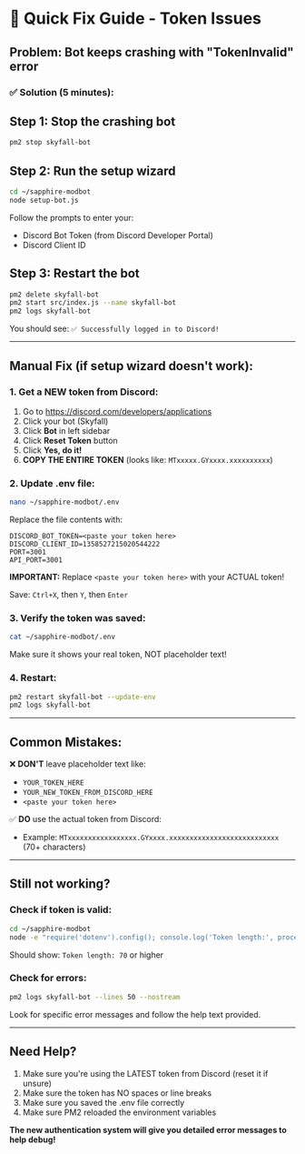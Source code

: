# 🚀 Quick Fix Guide - Token Issues

## Problem: Bot keeps crashing with "TokenInvalid" error

### ✅ Solution (5 minutes):

## Step 1: Stop the crashing bot
```bash
pm2 stop skyfall-bot
```

## Step 2: Run the setup wizard
```bash
cd ~/sapphire-modbot
node setup-bot.js
```

Follow the prompts to enter your:
- Discord Bot Token (from Discord Developer Portal)
- Discord Client ID

## Step 3: Restart the bot
```bash
pm2 delete skyfall-bot
pm2 start src/index.js --name skyfall-bot
pm2 logs skyfall-bot
```

You should see: `✅ Successfully logged in to Discord!`

---

## Manual Fix (if setup wizard doesn't work):

### 1. Get a NEW token from Discord:
1. Go to https://discord.com/developers/applications
2. Click your bot (Skyfall)
3. Click **Bot** in left sidebar
4. Click **Reset Token** button
5. Click **Yes, do it!**
6. **COPY THE ENTIRE TOKEN** (looks like: `MTxxxxx.GYxxxx.xxxxxxxxxx`)

### 2. Update .env file:
```bash
nano ~/sapphire-modbot/.env
```

Replace the file contents with:
```env
DISCORD_BOT_TOKEN=<paste your token here>
DISCORD_CLIENT_ID=1358527215020544222
PORT=3001
API_PORT=3001
```

**IMPORTANT:** Replace `<paste your token here>` with your ACTUAL token!

Save: `Ctrl+X`, then `Y`, then `Enter`

### 3. Verify the token was saved:
```bash
cat ~/sapphire-modbot/.env
```

Make sure it shows your real token, NOT placeholder text!

### 4. Restart:
```bash
pm2 restart skyfall-bot --update-env
pm2 logs skyfall-bot
```

---

## Common Mistakes:

❌ **DON'T** leave placeholder text like:
- `YOUR_TOKEN_HERE`
- `YOUR_NEW_TOKEN_FROM_DISCORD_HERE`
- `<paste your token here>`

✅ **DO** use the actual token from Discord:
- Example: `MTxxxxxxxxxxxxxxxxx.GYxxxx.xxxxxxxxxxxxxxxxxxxxxxxxxxx` (70+ characters)

---

## Still not working?

### Check if token is valid:
```bash
cd ~/sapphire-modbot
node -e "require('dotenv').config(); console.log('Token length:', process.env.DISCORD_BOT_TOKEN.length);"
```

Should show: `Token length: 70` or higher

### Check for errors:
```bash
pm2 logs skyfall-bot --lines 50 --nostream
```

Look for specific error messages and follow the help text provided.

---

## Need Help?

1. Make sure you're using the LATEST token from Discord (reset it if unsure)
2. Make sure the token has NO spaces or line breaks
3. Make sure you saved the .env file correctly
4. Make sure PM2 reloaded the environment variables

**The new authentication system will give you detailed error messages to help debug!**
